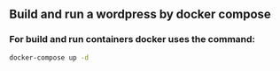 ## Build and run a wordpress by docker compose

### For build and run containers docker uses the command:
```bash
docker-compose up -d
```